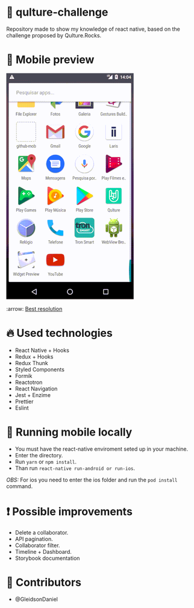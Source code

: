 # :metal: qulture-challenge

Repository made to show my knowledge of react native, based on the challenge proposed by Qulture.Rocks.

# :iphone: Mobile preview

![](mobile-preview.gif)

:arrow: [Best resolution](https://drive.google.com/file/d/1zcPremDnEI00YQQSPs43QtOu3j057O7v/view?usp=sharing)

# :fire: Used technologies

- React Native + Hooks
- Redux + Hooks
- Redux Thunk
- Styled Components
- Formik
- Reactotron
- React Navigation
- Jest + Enzime
- Prettier
- Eslint

# :wrench: Running mobile locally

- You must have the react-native enviroment seted up in your machine.
- Enter the directory.
- Run `yarn` or `npm install`.
- Than run `react-native run-android or run-ios`.

_OBS:_ For ios you need to enter the ios folder and run the `pod install` command.

# :exclamation: Possible improvements

- Delete a collaborator.
- API pagination.
- Collaborator filter.
- Timeline + Dashboard.
- Storybook documentation

# :man: Contributors

- @GleidsonDaniel
